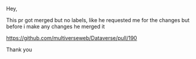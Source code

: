 Hey,

This pr got merged but no labels, like he requested me for the changes but before i make any changes he merged it

https://github.com/multiverseweb/Dataverse/pull/190

Thank you
